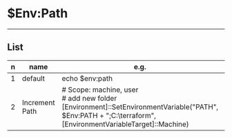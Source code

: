 # $Env:Path

---

## List
|n|name|e.g.|O/P|
|-|----|----|---|
|1|default|echo $env:path||
|2|Increment Path|# Scope: machine, user <br/># add new folder <br/>  [Environment]::SetEnvironmentVariable("PATH", $Env:PATH + ";C:\terraform\", [EnvironmentVariableTarget]::Machine) |
